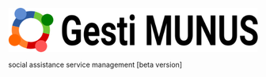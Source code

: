 ![alt text](uploads/2018/06/18/gestimunus-inline.png)


social assistance service management [beta version]
